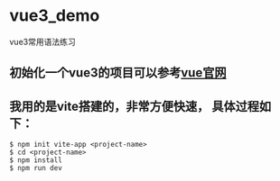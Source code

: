 # vue3_demo
vue3常用语法练习

## 初始化一个vue3的项目可以参考[vue官网](https://v3.vuejs.org/guide/installation.html#vite)

## 我用的是vite搭建的，非常方便快速， 具体过程如下：

```
$ npm init vite-app <project-name>
$ cd <project-name>
$ npm install
$ npm run dev
```
